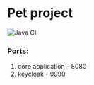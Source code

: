 # Pet project

![Java CI](https://github.com/Kasean/FileGarbage/actions/workflows/java_ci.yml/badge.svg)

### Ports:

1. core application - 8080
2. keycloak - 9990
